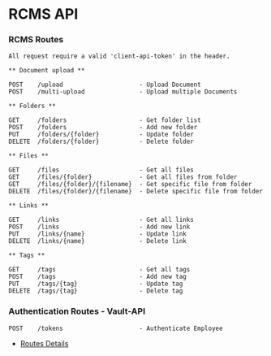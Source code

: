 # RCMS API
### RCMS Routes

	All request require a valid 'client-api-token' in the header.

	** Document upload **
	
	POST 	/upload 			        - Upload Document
	POST 	/multi-upload               - Upload multiple Documents
	
	** Folders **
	
	GET 	/folders			        - Get folder list
	POST    /folders			        - Add new folder
	PUT 	/folders/{folder}           - Update folder 
	DELETE  /folders/{folder}           - Delete folder
	
	** Files **
	
	GET     /files                      - Get all files
	GET     /files/{folder}             - Get all files from folder
	GET     /files/{folder}/{filename}  - Get specific file from folder
	DELETE  /files/{folder}/{filename}  - Delete specific file from folder
	
	** Links **
	
	GET     /links                      - Get all links
	POST    /links                      - Add new link
	PUT     /links/{name}               - Update link
	DELETE  /links/{name}               - Delete link
	
	** Tags **
	
	GET     /tags                       - Get all tags
	POST    /tags                       - Add new tag
	PUT     /tags/{tag}                 - Update tag
	DELETE  /tags/{tag}                 - Delete tag

### Authentication Routes - Vault-API

	POST 	/tokens 			        - Authenticate Employee	
	
* [Routes Details](http://)


